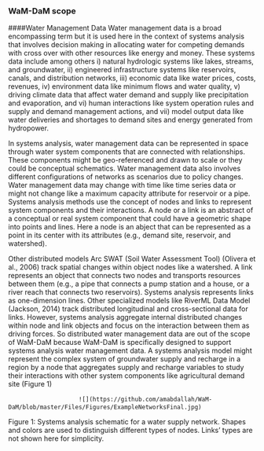 ### WaM-DaM scope

####Water Management Data 
Water management data is a broad encompassing term but it is used here in the context of systems analysis that involves decision making in allocating water for competing demands with cross over with other resources like energy and money. These systems data include among others i) natural hydrologic systems like lakes, streams, and groundwater, ii) engineered infrastructure systems like reservoirs, canals, and distribution networks, iii) economic data like water prices, costs, revenues, iv) environment data like minimum flows and water quality, v) driving climate data that affect water demand and supply like precipitation and evaporation, and vi) human interactions like system operation rules and supply and demand management actions, and vii) model output data like water deliveries and shortages to demand sites and energy generated from hydropower. 

In systems analysis, water management data can be represented in space through water system components that are connected with relationships. These components might be geo-referenced and drawn to scale or they could be conceptual schematics. Water management data also involves different configurations of networks as scenarios due to policy changes. Water management data may change with time like time series data or might not change like a maximum capacity attribute for reservoir or a pipe. Systems analysis methods use the concept of nodes and links to represent system components and their interactions. A node or a link is an abstract of a conceptual or real system component that could have a geometric shape into points and lines. Here a node is an abject that can be represented as a point in its center with its attributes (e.g., demand site, reservoir, and watershed). 

Other distributed models Arc SWAT (Soil Water Assessment Tool) (Olivera et al., 2006) track spatial changes within object nodes like a watershed. A link represents an object that connects two nodes and transports resources between them (e.g., a pipe that connects a pump station and a house, or a river reach that connects two reservoirs). Systems analysis represents links as one-dimension lines. Other specialized models like RiverML Data Model (Jackson, 2014) track distributed longitudinal and cross-sectional data for links. However, systems analysis aggregate internal distributed changes within node and link objects and focus on the interaction between them as driving forces. So distributed water management data are out of the scope of WaM-DaM because WaM-DaM is specifically designed to support systems analysis water management data. A systems analysis model might represent the complex system of groundwater supply and recharge in a region by a node that aggregates supply and recharge variables to study their interactions with other system components like agricultural demand site (Figure 1)

                        ![](https://github.com/amabdallah/WaM-DaM/blob/master/Files/Figures/ExampleNetworksFinal.jpg)
 
Figure 1: Systems analysis schematic for a water supply network. Shapes and colors are used to distinguish different types of nodes. Links’ types are not shown here for simplicity.

